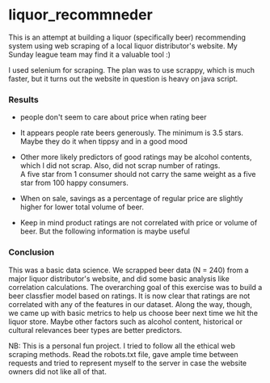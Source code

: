 # liquor_recommneder
This is an attempt at building  a liquor (specifically beer) recommending system using web scraping of a local liquor distributor's website.  My Sunday league team may find it a valuable tool :) 


I used selenium for scraping. The plan was to use scrappy, which is much faster,  but it turns out the website in question is heavy on java script.



<h3>Results</h3>

- people don't seem to care about price when rating beer

- It appears people rate beers generously. The minimum is 3.5 stars. Maybe they do it when tippsy and in a good mood

- Other more likely predictors of good ratings may be alcohol contents, which I did not scrap. Also, did not scrap number of ratings. <br>A five star from 1 consumer should not carry the same weight as a five star from 100 happy consumers.

- When on sale, savings as a percentage of regular price are slightly higher for lower total volume of beer.

- Keep in mind product ratings are not correlated with price or volume of beer. But the following information is maybe useful 

<h3>Conclusion </h3>
This was a basic data science. We scrapped beer data (N = 240) from a major liquor distributor's website, and did some basic analysis like correlation calculations. The overarching goal of this exercise was to build a beer classfier model based on ratings. It is now clear that ratings are not correlated with any of the features in our dataset. Along the way, though, we came up with basic metrics to help us choose beer next time we hit the liquor store.
Maybe other factors such as alcohol content, historical or cultural relevances  beer types are better predictors. 

<p> NB: This is a personal fun project. I tried to follow all the ethical web scraping methods. Read the robots.txt file, gave ample time between requests and tried to represent myself to the server in case the website owners did not like all of that.</p>
